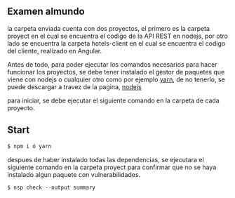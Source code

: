 
## Examen almundo 

la carpeta enviada cuenta con dos proyectos, el primero es la carpeta proyect en el cual se encuentra el codigo de la API REST en nodejs, por otro lado se encuentra la carpeta hotels-client en el cual se encuentra el codigo del cliente, realizado en Angular.

Antes de todo, para poder ejecutar los comandos necesarios para hacer funcionar los proyectos, se debe tener instalado el gestor de paquetes que viene con nodejs o cualquier otro como por ejemplo [yarn](https://yarnpkg.com/lang/en/docs/install/), 
de no tenerlo, se puede descargar a travez de la pagina, [nodejs](https://nodejs.org/en/)  

para iniciar, se debe ejecutar el siguiente comando en la carpeta de cada proyecto.  

## Start
```bash
$ npm i ó yarn 
```

despues de haber instalado todas las dependencias, se ejecutara el siguiente comando en la carpeta proyect para
confirmar que no se haya instalado algun paquete con vulnerabilidades.

```
$ nsp check --output summary
```
